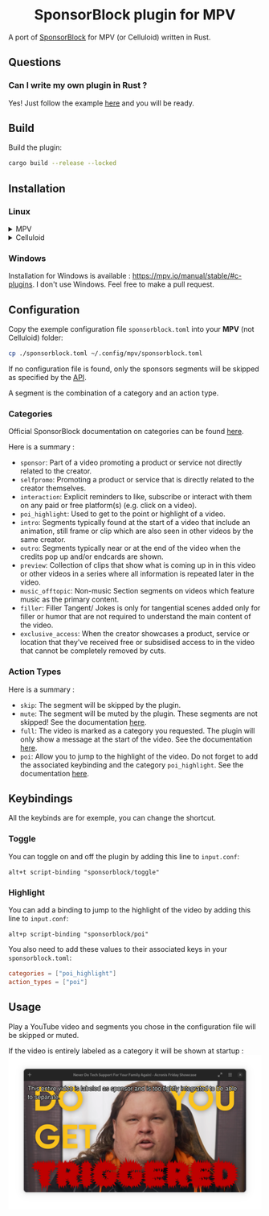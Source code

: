 <h1 align="center">SponsorBlock plugin for MPV</h1>

A port of [SponsorBlock](https://github.com/ajayyy/SponsorBlock) for MPV (or Celluloid) written in Rust.

## Questions

### Can I write my own plugin in Rust ?

Yes! Just follow the example [here](https://crates.io/crates/mpv-client) and you will be ready.

## Build

Build the plugin:

```bash
cargo build --release --locked
```

## Installation

### Linux

<details>
<summary>MPV</summary>

Copy the lib generated to your `scripts` folder:

```bash
cp ./target/release/libmpv_sponsorblock.so ~/.config/mpv/scripts/sponsorblock.so
```

</details>

<details>
<summary>Celluloid</summary>

Copy the lib generated to your `scripts` folder:

```bash
cp ./target/release/libmpv_sponsorblock.so ~/.config/celluloid/scripts/sponsorblock.so
```

</details>

### Windows

Installation for Windows is available : https://mpv.io/manual/stable/#c-plugins.
I don't use Windows. Feel free to make a pull request.

## Configuration

Copy the exemple configuration file `sponsorblock.toml` into your **MPV** (not Celluloid) folder:
```bash
cp ./sponsorblock.toml ~/.config/mpv/sponsorblock.toml
```

If no configuration file is found, only the sponsors segments will be skipped as specified by the [API](https://wiki.sponsor.ajay.app/w/API_Docs).

A segment is the combination of a category and an action type.

### Categories

Official SponsorBlock documentation on categories can be found [here](https://wiki.sponsor.ajay.app/w/Guidelines#Category_Breakdown).

Here is a summary :
- `sponsor`: Part of a video promoting a product or service not directly related to the creator.
- `selfpromo`: Promoting a product or service that is directly related to the creator themselves.
- `interaction`: Explicit reminders to like, subscribe or interact with them on any paid or free platform(s) (e.g. click on a video).
- `poi_highlight`: Used to get to the point or highlight of a video.
- `intro`: Segments typically found at the start of a video that include an animation, still frame or clip which are also seen in other videos by the same creator.
- `outro`: Segments typically near or at the end of the video when the credits pop up and/or endcards are shown.
- `preview`: Collection of clips that show what is coming up in in this video or other videos in a series where all information is repeated later in the video.
- `music_offtopic`: Non-music Section segments on videos which feature music as the primary content.
- `filler`: Filler Tangent/ Jokes is only for tangential scenes added only for filler or humor that are not required to understand the main content of the video.
- `exclusive_access`: When the creator showcases a product, service or location that they've received free or subsidised access to in the video that cannot be completely removed by cuts.

### Action Types

Here is a summary :
- `skip`: The segment will be skipped by the plugin.
- `mute`: The segment will be muted by the plugin. These segments are not skipped! See the documentation [here](https://wiki.sponsor.ajay.app/w/Mute_Segment).
- `full`: The video is marked as a category you requested. The plugin will only show a message at the start of the video. See the documentation [here](https://wiki.sponsor.ajay.app/w/Full_Video_Labels).
- `poi`: Allow you to jump to the highlight of the video. Do not forget to add the associated keybinding and the category `poi_highlight`. See the documentation [here](https://wiki.sponsor.ajay.app/w/Highlight).

## Keybindings

All the keybinds are for exemple, you can change the shortcut.

### Toggle

You can toggle on and off the plugin by adding this line to `input.conf`:

```
alt+t script-binding "sponsorblock/toggle"
```

### Highlight

You can add a binding to jump to the highlight of the video by adding this line to `input.conf`:

```
alt+p script-binding "sponsorblock/poi"
```

You also need to add these values to their associated keys in your `sponsorblock.toml`:

```toml
categories = ["poi_highlight"]
action_types = ["poi"]
```

## Usage

Play a YouTube video and segments you chose in the configuration file will be skipped or muted.

If the video is entirely labeled as a category it will be shown at startup :
![celluloid](images/celluloid.png)
